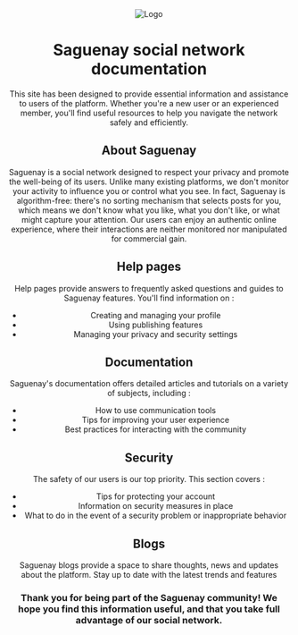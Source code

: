 <div align="center">
<img src="https://github.com/mpcgt/saguenay/blob/main/src/assets/images/logo/saguenay_white_letters.png?raw=true" alt="Logo" />

# Saguenay social network documentation

This site has been designed to provide essential information and assistance to users of the platform. Whether you're a new user or an experienced member, you'll find useful resources to help you navigate the network safely and efficiently.

## About Saguenay
Saguenay is a social network designed to respect your privacy and promote the well-being of its users. Unlike many existing platforms, we don't monitor your activity to influence you or control what you see. In fact, Saguenay is algorithm-free: there's no sorting mechanism that selects posts for you, which means we don't know what you like, what you don't like, or what might capture your attention. Our users can enjoy an authentic online experience, where their interactions are neither monitored nor manipulated for commercial gain.

## Help pages
Help pages provide answers to frequently asked questions and guides to Saguenay features. You'll find information on :
* Creating and managing your profile
* Using publishing features
* Managing your privacy and security settings

## Documentation
Saguenay's documentation offers detailed articles and tutorials on a variety of subjects, including :

* How to use communication tools
* Tips for improving your user experience
* Best practices for interacting with the community

## Security
The safety of our users is our top priority. This section covers :
* Tips for protecting your account
* Information on security measures in place
* What to do in the event of a security problem or inappropriate behavior

## Blogs
Saguenay blogs provide a space to share thoughts, news and updates about the platform. Stay up to date with the latest trends and features

### Thank you for being part of the Saguenay community! We hope you find this information useful, and that you take full advantage of our social network.